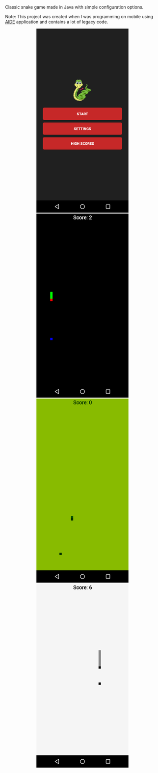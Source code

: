 Classic snake game made in Java with simple configuration options.

Note: This project was created when I was programming on mobile using [AIDE](https://play.google.com/store/apps/details?id=com.aide.ui) application and contains a lot of legacy code.

<p align="center">
  <img src="screenshots/screenshot-01.png" width="300" height="600" />
  <img src="screenshots/screenshot-02.png" width="300" height="600" />
  <br/>
  <img src="screenshots/screenshot-03.png" width="300" height="600" />
  <img src="screenshots/screenshot-04.png" width="300" height="600" />
</p>
